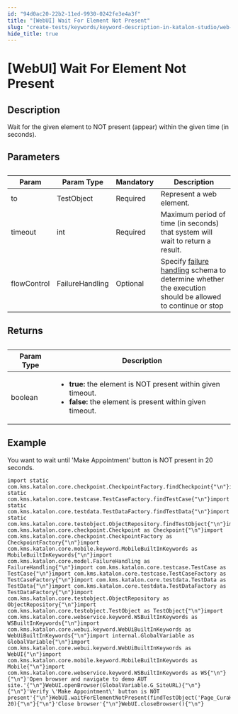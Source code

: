 ```yaml
---
id: "94d0ac20-22b2-11ed-9930-0242fe3e4a3f"
title: "[WebUI] Wait For Element Not Present"
slug: "create-tests/keywords/keyword-description-in-katalon-studio/web-ui-keywords/webui-wait-for-element-not-present"
hide_title: true
---
```


# <a id="id_0" class="anchor_top_offset"/><a id="ariaid-title1" class="anchor_top_offset"/>[WebUI] Wait For Element Not Present


## <a id="id_0__id_1" class="anchor_top_offset"/>Description

              
<p xmlns="http://www.w3.org/1999/xhtml" className="p">Wait for the given element to NOT present   (appear) within the given time (in seconds). </p> 
      

## <a id="id_0__id_2" class="anchor_top_offset"/>Parameters

              
<table xmlns="http://www.w3.org/1999/xhtml" className="table anchor_top_offset" id="id_0__75c4a724-1982-495b-a80e-1435a48e53a1"><caption /><thead className="thead"><tr className><th className="entry anchor_top_offset" id="id_0__75c4a724-1982-495b-a80e-1435a48e53a1__entry__1">Param</th><th className="entry anchor_top_offset" id="id_0__75c4a724-1982-495b-a80e-1435a48e53a1__entry__2">Param Type</th><th className="entry anchor_top_offset" id="id_0__75c4a724-1982-495b-a80e-1435a48e53a1__entry__3">Mandatory</th><th className="entry anchor_top_offset" id="id_0__75c4a724-1982-495b-a80e-1435a48e53a1__entry__4">Description</th></tr></thead><tbody className="tbody"><tr className><td className="entry" headers="id_0__75c4a724-1982-495b-a80e-1435a48e53a1__entry__1 id_0__75c4a724-1982-495b-a80e-1435a48e53a1__entry__2 id_0__75c4a724-1982-495b-a80e-1435a48e53a1__entry__3 id_0__75c4a724-1982-495b-a80e-1435a48e53a1__entry__4 ">to</td><td className="entry" headers="id_0__75c4a724-1982-495b-a80e-1435a48e53a1__entry__1 id_0__75c4a724-1982-495b-a80e-1435a48e53a1__entry__2 id_0__75c4a724-1982-495b-a80e-1435a48e53a1__entry__3 id_0__75c4a724-1982-495b-a80e-1435a48e53a1__entry__4 ">TestObject</td><td className="entry" headers="id_0__75c4a724-1982-495b-a80e-1435a48e53a1__entry__1 id_0__75c4a724-1982-495b-a80e-1435a48e53a1__entry__2 id_0__75c4a724-1982-495b-a80e-1435a48e53a1__entry__3 id_0__75c4a724-1982-495b-a80e-1435a48e53a1__entry__4 ">Required</td><td className="entry" headers="id_0__75c4a724-1982-495b-a80e-1435a48e53a1__entry__1 id_0__75c4a724-1982-495b-a80e-1435a48e53a1__entry__2 id_0__75c4a724-1982-495b-a80e-1435a48e53a1__entry__3 id_0__75c4a724-1982-495b-a80e-1435a48e53a1__entry__4 ">Represent a web element.</td></tr><tr className><td className="entry" headers="id_0__75c4a724-1982-495b-a80e-1435a48e53a1__entry__1 id_0__75c4a724-1982-495b-a80e-1435a48e53a1__entry__2 id_0__75c4a724-1982-495b-a80e-1435a48e53a1__entry__3 id_0__75c4a724-1982-495b-a80e-1435a48e53a1__entry__4 ">timeout</td><td className="entry" headers="id_0__75c4a724-1982-495b-a80e-1435a48e53a1__entry__1 id_0__75c4a724-1982-495b-a80e-1435a48e53a1__entry__2 id_0__75c4a724-1982-495b-a80e-1435a48e53a1__entry__3 id_0__75c4a724-1982-495b-a80e-1435a48e53a1__entry__4 ">int</td><td className="entry" headers="id_0__75c4a724-1982-495b-a80e-1435a48e53a1__entry__1 id_0__75c4a724-1982-495b-a80e-1435a48e53a1__entry__2 id_0__75c4a724-1982-495b-a80e-1435a48e53a1__entry__3 id_0__75c4a724-1982-495b-a80e-1435a48e53a1__entry__4 ">Required</td><td className="entry" headers="id_0__75c4a724-1982-495b-a80e-1435a48e53a1__entry__1 id_0__75c4a724-1982-495b-a80e-1435a48e53a1__entry__2 id_0__75c4a724-1982-495b-a80e-1435a48e53a1__entry__3 id_0__75c4a724-1982-495b-a80e-1435a48e53a1__entry__4 ">Maximum period of time (in seconds) that system will wait to         return a result.</td></tr><tr className><td className="entry" headers="id_0__75c4a724-1982-495b-a80e-1435a48e53a1__entry__1 id_0__75c4a724-1982-495b-a80e-1435a48e53a1__entry__2 id_0__75c4a724-1982-495b-a80e-1435a48e53a1__entry__3 id_0__75c4a724-1982-495b-a80e-1435a48e53a1__entry__4 ">flowControl</td><td className="entry" headers="id_0__75c4a724-1982-495b-a80e-1435a48e53a1__entry__1 id_0__75c4a724-1982-495b-a80e-1435a48e53a1__entry__2 id_0__75c4a724-1982-495b-a80e-1435a48e53a1__entry__3 id_0__75c4a724-1982-495b-a80e-1435a48e53a1__entry__4 ">FailureHandling</td><td className="entry" headers="id_0__75c4a724-1982-495b-a80e-1435a48e53a1__entry__1 id_0__75c4a724-1982-495b-a80e-1435a48e53a1__entry__2 id_0__75c4a724-1982-495b-a80e-1435a48e53a1__entry__3 id_0__75c4a724-1982-495b-a80e-1435a48e53a1__entry__4 ">Optional</td><td className="entry" headers="id_0__75c4a724-1982-495b-a80e-1435a48e53a1__entry__1 id_0__75c4a724-1982-495b-a80e-1435a48e53a1__entry__2 id_0__75c4a724-1982-495b-a80e-1435a48e53a1__entry__3 id_0__75c4a724-1982-495b-a80e-1435a48e53a1__entry__4 ">Specify <a className="xref" href="/docs/maintain/configure-failure-handling-settings-in-katalon-studio">failure handling</a> schema to         determine whether the execution should be allowed to continue or         stop</td></tr></tbody></table> 
      

## <a id="id_0__id_3" class="anchor_top_offset"/>Returns

              
<table xmlns="http://www.w3.org/1999/xhtml" className="table anchor_top_offset" id="id_0__8c96faae-d176-42a2-876f-427d1090f284"><caption /><thead className="thead"><tr className><th className="entry anchor_top_offset" id="id_0__8c96faae-d176-42a2-876f-427d1090f284__entry__1">Param Type</th><th className="entry anchor_top_offset" id="id_0__8c96faae-d176-42a2-876f-427d1090f284__entry__2">Description</th></tr></thead><tbody className="tbody"><tr className><td className="entry" headers="id_0__8c96faae-d176-42a2-876f-427d1090f284__entry__1 id_0__8c96faae-d176-42a2-876f-427d1090f284__entry__2 ">boolean</td><td className="entry" headers="id_0__8c96faae-d176-42a2-876f-427d1090f284__entry__1 id_0__8c96faae-d176-42a2-876f-427d1090f284__entry__2 ">         <ul className="ul"><li className="li">             <strong className="ph b">true:</strong> the element is NOT present within given             timeout.</li><li className="li">             <strong className="ph b">false: </strong>the element is present within             given timeout.</li></ul>       </td></tr></tbody></table> 
      

## <a id="id_0__id_4" class="anchor_top_offset"/>Example

              
<p xmlns="http://www.w3.org/1999/xhtml" className="p">You want to wait until 'Make Appointment' button is NOT   present in 20 seconds.</p> 
              
<pre xmlns="http://www.w3.org/1999/xhtml" className="pre codeblock"><code>import static com.kms.katalon.core.checkpoint.CheckpointFactory.findCheckpoint{"\n"}import static com.kms.katalon.core.testcase.TestCaseFactory.findTestCase{"\n"}import static com.kms.katalon.core.testdata.TestDataFactory.findTestData{"\n"}import static com.kms.katalon.core.testobject.ObjectRepository.findTestObject{"\n"}import com.kms.katalon.core.checkpoint.Checkpoint as Checkpoint{"\n"}import com.kms.katalon.core.checkpoint.CheckpointFactory as CheckpointFactory{"\n"}import com.kms.katalon.core.mobile.keyword.MobileBuiltInKeywords as MobileBuiltInKeywords{"\n"}import com.kms.katalon.core.model.FailureHandling as FailureHandling{"\n"}import com.kms.katalon.core.testcase.TestCase as TestCase{"\n"}import com.kms.katalon.core.testcase.TestCaseFactory as TestCaseFactory{"\n"}import com.kms.katalon.core.testdata.TestData as TestData{"\n"}import com.kms.katalon.core.testdata.TestDataFactory as TestDataFactory{"\n"}import com.kms.katalon.core.testobject.ObjectRepository as ObjectRepository{"\n"}import com.kms.katalon.core.testobject.TestObject as TestObject{"\n"}import com.kms.katalon.core.webservice.keyword.WSBuiltInKeywords as WSBuiltInKeywords{"\n"}import com.kms.katalon.core.webui.keyword.WebUiBuiltInKeywords as WebUiBuiltInKeywords{"\n"}import internal.GlobalVariable as GlobalVariable{"\n"}import com.kms.katalon.core.webui.keyword.WebUiBuiltInKeywords as WebUI{"\n"}import com.kms.katalon.core.mobile.keyword.MobileBuiltInKeywords as Mobile{"\n"}import com.kms.katalon.core.webservice.keyword.WSBuiltInKeywords as WS{"\n"}{"\n"}'Open browser and navigate to demo AUT site.'{"\n"}WebUI.openBrowser(GlobalVariable.G_SiteURL){"\n"}{"\n"}'Verify \'Make Appointment\' button is NOT present'{"\n"}WebUI.waitForElementNotPresent(findTestObject('Page_CuraHomepage/btn_MakeAppointment'), 20){"\n"}{"\n"}'Close browser'{"\n"}WebUI.closeBrowser(){"\n"}</code></pre> 
            
